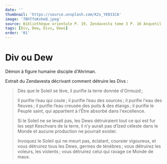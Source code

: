 ```yaml
---
date: ''
thumbnail: 'https://source.unsplash.com/K2s_YE031CA'
image: '7BhTfoKsheQ.jpeg'
source: Bibliothèque orientale P. 19, Zendavesta tome 3 P. 16 Anquetil du Perron
tags: [Div, Dew, Divs, Dews]
order: '01'
---
```


# Div ou Dew

Démon à figure humaine disciple d'Ahriman.

Extrait du Zendavesta décrivant comment détruire les Divs :

> Dès que le Soleil se lève, il purifie la terre donnée d'Ormuzd ;
>
> Il purifie l’eau qui coule ; il purifie l’eau des sources ; il purifie l'eau des fleuves ; il purifie l’eau creusée des puits & des étangs ; il purifie le Peuple saint, qui appartient à l’Être absorbé dans l'excellence.
>
> Si le Soleil ne se levait pas, les Dews détruiraient tout ce qui est fur les sept Keschvars de la terre, il n’y aurait pas d’Ized céleste dans le Monde et aucune production ne pourrait exister.
>
> Invoquez le Soleil qui ne meurt pas, éclatant, coursier vigoureux, et vous détruirez tous les Dews, germes de ténèbres ; vous détruirez les voleurs, les violents ; vous détruirez celui qui ravage ce Monde de maux.
